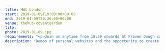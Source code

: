 ```yaml
---
title: HWC London
start: 2019-01-09T19:00:00+00:00
end: 2019-01-09T20:30:00+00:00
venue: thehub-coventgarden
tito:
photo: 2019-01-09.jpg
requirements: "<p>Join us anytime from 18:30 onwards at Proven Dough cafe below Hub by Premier Inn hotel in Covent Garden. The main event starts at 19:00. No need to check-in at the venue, just look out for <a href='https://calumryan.com'>Calum</a> or <a href='https://doubleloop.net'>Neil</a>, the organisers, usually sitting towards the back of the cafe with HWC printouts on the table.</p><p>There are a few different ways you can register for Homebrew Website Club London:</p>"
description: "Demos of personal websites and the opportunity to create, update or experiment on your personal website"
---
```

